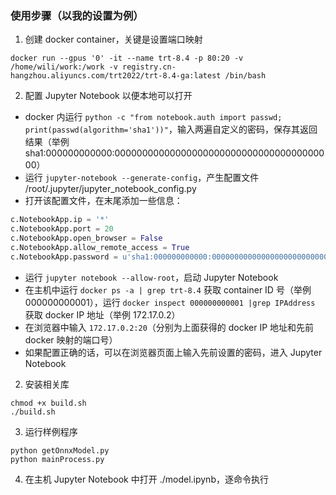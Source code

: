 


### 使用步骤（以我的设置为例）
1. 创建 docker container，关键是设置端口映射
```shell
docker run --gpus '0' -it --name trt-8.4 -p 80:20 -v /home/wili/work:/work -v registry.cn-hangzhou.aliyuncs.com/trt2022/trt-8.4-ga:latest /bin/bash
```

2. 配置 Jupyter Notebook 以便本地可以打开
+ docker 内运行 `python -c "from notebook.auth import passwd; print(passwd(algorithm='sha1'))"`，输入两遍自定义的密码，保存其返回结果（举例 sha1:000000000000:0000000000000000000000000000000000000000）
+ 运行 `jupyter-notebook --generate-config`，产生配置文件 /root/.jupyter/jupyter_notebook_config.py
+ 打开该配置文件，在末尾添加一些信息：
```python
c.NotebookApp.ip = '*'                                                                  # keep "*"
c.NotebookApp.port = 20                                                                 # use the second parameter of the option "-p" in "docker run"
c.NotebookApp.open_browser = False                                                      # change to "False"
c.NotebookApp.allow_remote_access = True                                                # change to "True"
c.NotebookApp.password = u'sha1:000000000000:0000000000000000000000000000000000000000'  # use the hash we get before
```
+ 运行 `jupyter notebook --allow-root`，启动 Jupyter Notebook
+ 在主机中运行 `docker ps -a | grep trt-8.4` 获取 container ID 号（举例 000000000001），运行 `docker inspect 000000000001 |grep IPAddress` 获取 docker IP 地址（举例 172.17.0.2）
+ 在浏览器中输入 `172.17.0.2:20`（分别为上面获得的 docker IP 地址和先前 docker 映射的端口号）
+ 如果配置正确的话，可以在浏览器页面上输入先前设置的密码，进入 Jupyter Notebook

2. 安装相关库
```shell
chmod +x build.sh
./build.sh
```

3. 运行样例程序
```
python getOnnxModel.py
python mainProcess.py
```

4. 在主机 Jupyter Notebook 中打开 ./model.ipynb，逐命令执行
